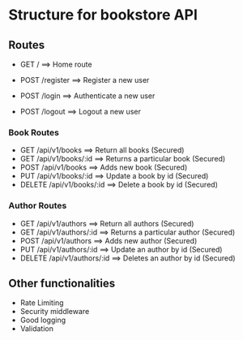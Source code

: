 # Structure for bookstore API

## Routes

- GET / ==> Home route

- POST /register ==> Register a new user
- POST /login ==> Authenticate a new user
- POST /logout ==> Logout a new user

### Book Routes

- GET /api/v1/books ==> Return all books (Secured)
- GET /api/v1/books/:id ==> Returns a particular book (Secured)
- POST /api/v1/books ==> Adds new book (Secured)
- PUT /api/v1/books/:id ==> Update a book by id (Secured)
- DELETE /api/v1/books/:id ==> Delete a book by id (Secured)

### Author Routes

- GET /api/v1/authors ==> Return all authors (Secured)
- GET /api/v1/authors/:id ==> Returns a particular author (Secured)
- POST /api/v1/authors ==> Adds new author (Secured)
- PUT /api/v1/authors/:id ==> Update an author by id (Secured)
- DELETE /api/v1/authors/:id ==> Deletes an author by id (Secured)

## Other functionalities

- Rate Limiting
- Security middleware
- Good logging
- Validation
